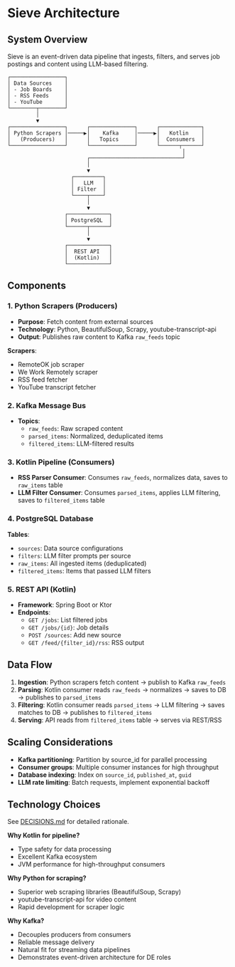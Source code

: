 # Sieve Architecture

## System Overview

Sieve is an event-driven data pipeline that ingests, filters, and serves job postings and content using LLM-based filtering.

```
┌─────────────────┐
│ Data Sources    │
│ - Job Boards    │
│ - RSS Feeds     │
│ - YouTube       │
└────────┬────────┘
         │
         ▼
┌─────────────────┐      ┌──────────────┐      ┌─────────────┐
│ Python Scrapers │─────▶│    Kafka     │─────▶│   Kotlin    │
│   (Producers)   │      │   Topics     │      │  Consumers  │
└─────────────────┘      └──────────────┘      └──────┬──────┘
                                                       │
                         ┌─────────────────────────────┘
                         │
                         ▼
                    ┌─────────┐
                    │   LLM   │
                    │ Filter  │
                    └────┬────┘
                         │
                         ▼
                  ┌─────────────┐
                  │ PostgreSQL  │
                  └──────┬──────┘
                         │
                         ▼
                  ┌─────────────┐
                  │  REST API   │
                  │  (Kotlin)   │
                  └─────────────┘
```

## Components

### 1. Python Scrapers (Producers)
- **Purpose**: Fetch content from external sources
- **Technology**: Python, BeautifulSoup, Scrapy, youtube-transcript-api
- **Output**: Publishes raw content to Kafka `raw_feeds` topic

**Scrapers**:
- RemoteOK job scraper
- We Work Remotely scraper
- RSS feed fetcher
- YouTube transcript fetcher

### 2. Kafka Message Bus
- **Topics**:
  - `raw_feeds`: Raw scraped content
  - `parsed_items`: Normalized, deduplicated items
  - `filtered_items`: LLM-filtered results

### 3. Kotlin Pipeline (Consumers)
- **RSS Parser Consumer**: Consumes `raw_feeds`, normalizes data, saves to `raw_items` table
- **LLM Filter Consumer**: Consumes `parsed_items`, applies LLM filtering, saves to `filtered_items` table

### 4. PostgreSQL Database
**Tables**:
- `sources`: Data source configurations
- `filters`: LLM filter prompts per source
- `raw_items`: All ingested items (deduplicated)
- `filtered_items`: Items that passed LLM filters

### 5. REST API (Kotlin)
- **Framework**: Spring Boot or Ktor
- **Endpoints**:
  - `GET /jobs`: List filtered jobs
  - `GET /jobs/{id}`: Job details
  - `POST /sources`: Add new source
  - `GET /feed/{filter_id}/rss`: RSS output

## Data Flow

1. **Ingestion**: Python scrapers fetch content → publish to Kafka `raw_feeds`
2. **Parsing**: Kotlin consumer reads `raw_feeds` → normalizes → saves to DB → publishes to `parsed_items`
3. **Filtering**: Kotlin consumer reads `parsed_items` → LLM filtering → saves matches to DB → publishes to `filtered_items`
4. **Serving**: API reads from `filtered_items` table → serves via REST/RSS

## Scaling Considerations

- **Kafka partitioning**: Partition by source_id for parallel processing
- **Consumer groups**: Multiple consumer instances for high throughput
- **Database indexing**: Index on `source_id`, `published_at`, `guid`
- **LLM rate limiting**: Batch requests, implement exponential backoff

## Technology Choices

See [DECISIONS.md](../DECISIONS.md) for detailed rationale.

**Why Kotlin for pipeline?**
- Type safety for data processing
- Excellent Kafka ecosystem
- JVM performance for high-throughput consumers

**Why Python for scraping?**
- Superior web scraping libraries (BeautifulSoup, Scrapy)
- youtube-transcript-api for video content
- Rapid development for scraper logic

**Why Kafka?**
- Decouples producers from consumers
- Reliable message delivery
- Natural fit for streaming data pipelines
- Demonstrates event-driven architecture for DE roles
